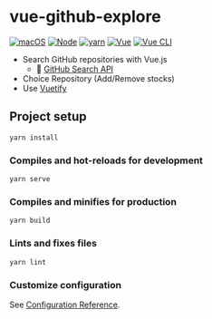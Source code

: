 # vue-github-explore

[![macOS](https://img.shields.io/badge/macOS-Catalina-black)](https://developer.apple.com/macos/)
[![Node](https://img.shields.io/badge/node-v14.8.0-green)](https://nodejs.org/en/)
[![yarn](https://img.shields.io/badge/yarn-1.22.4-blue)](https://classic.yarnpkg.com/en/)
[![Vue](https://img.shields.io/badge/vue-2.6.11-brightgreen)](https://vuejs.org/)
[![Vue CLI](https://img.shields.io/badge/vuecli-4.5.3-brightgreen)](https://cli.vuejs.org/)

* Search GitHub repositories with Vue.js
  * :book: [GitHub Search API](https://docs.github.com/en/free-pro-team@latest/rest/reference/search)
* Choice Repository (Add/Remove stocks)
* Use [Vuetify](https://vuetifyjs.com/en/)

## Project setup
```
yarn install
```

### Compiles and hot-reloads for development
```
yarn serve
```

### Compiles and minifies for production
```
yarn build
```

### Lints and fixes files
```
yarn lint
```

### Customize configuration
See [Configuration Reference](https://cli.vuejs.org/config/).
